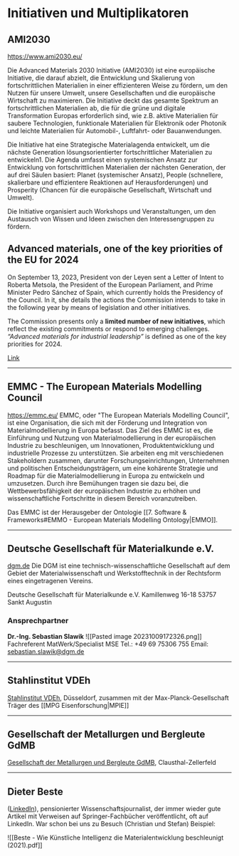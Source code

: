 
# Initiativen und Multiplikatoren

## AMI2030

https://www.ami2030.eu/

Die Advanced Materials 2030 Initiative (AMI2030) ist eine europäische Initiative, die darauf abzielt, die Entwicklung und Skalierung von fortschrittlichen Materialien in einer effizienteren Weise zu fördern, um den Nutzen für unsere Umwelt, unsere Gesellschaften und die europäische Wirtschaft zu maximieren. Die Initiative deckt das gesamte Spektrum an fortschrittlichen Materialien ab, die für die grüne und digitale Transformation Europas erforderlich sind, wie z.B. aktive Materialien für saubere Technologien, funktionale Materialien für Elektronik oder Photonik und leichte Materialien für Automobil-, Luftfahrt- oder Bauanwendungen.

Die Initiative hat eine Strategische Materialagenda entwickelt, um die nächste Generation lösungsorientierter fortschrittlicher Materialien zu entwickeln1. Die Agenda umfasst einen systemischen Ansatz zur Entwicklung von fortschrittlichen Materialien der nächsten Generation, der auf drei Säulen basiert: Planet (systemischer Ansatz), People (schnellere, skalierbare und effizientere Reaktionen auf Herausforderungen) und Prosperity (Chancen für die europäische Gesellschaft, Wirtschaft und Umwelt).

Die Initiative organisiert auch Workshops und Veranstaltungen, um den Austausch von Wissen und Ideen zwischen den Interessengruppen zu fördern.

## Advanced materials, one of the key priorities of the EU for 2024

On September 13, 2023, President von der Leyen sent a Letter of Intent to Roberta Metsola, the President of the European Parliament, and Prime Minister Pedro Sánchez of Spain, which currently holds the Presidency of the Council. In it, she details the actions the Commission intends to take in the following year by means of legislation and other initiatives. 

The Commission presents only a **limited number of new initiatives**, which reflect the existing commitments or respond to emerging challenges. _“Advanced materials for industrial leadership”_ is defined as one of the key priorities for 2024. 

[Link](https://www.ami2030.eu/2023/09/27/advanced-materials-one-of-the-key-priorities-of-the-eu-for-2024/)

---
## EMMC - The European Materials Modelling Council
https://emmc.eu/
EMMC, oder "The European Materials Modelling Council", ist eine Organisation, die sich mit der Förderung und Integration von Materialmodellierung in Europa befasst. Das Ziel des EMMC ist es, die Einführung und Nutzung von Materialmodellierung in der europäischen Industrie zu beschleunigen, um Innovationen, Produktentwicklung und industrielle Prozesse zu unterstützen. Sie arbeiten eng mit verschiedenen Stakeholdern zusammen, darunter Forschungseinrichtungen, Unternehmen und politischen Entscheidungsträgern, um eine kohärente Strategie und Roadmap für die Materialmodellierung in Europa zu entwickeln und umzusetzen. Durch ihre Bemühungen tragen sie dazu bei, die Wettbewerbsfähigkeit der europäischen Industrie zu erhöhen und wissenschaftliche Fortschritte in diesem Bereich voranzutreiben.

Das EMMC ist der Herausgeber der Ontologie [[7. Software & Frameworks#EMMO - European Materials Modelling Ontology|EMMO]].

---
## Deutsche Gesellschaft für Materialkunde e.V.
[dgm.de](https://dgm.de/)
Die DGM ist eine technisch-wissenschaftliche Gesellschaft auf dem Gebiet der Materialwissenschaft und Werkstofftechnik in der Rechtsform eines eingetragenen Vereins.

Deutsche Gesellschaft für Materialkunde e.V.
Kamillenweg 16-18
53757 Sankt Augustin
### Ansprechpartner

**Dr.-Ing. Sebastian Slawik**
![[Pasted image 20231009172326.png]]
Fachreferent MatWerk/Specialist MSE
Tel.: +49 69 75306 755
Email: [sebastian.slawik@dgm.de](mailto:sebastian.slawik@dgm.de)

---
## Stahlinstitut VDEh
[Stahlinstitut VDEh](https://de.wikipedia.org/wiki/Stahlinstitut_VDEh), Düsseldorf, zusammen mit der Max-Planck-Gesellschaft Träger des [[MPG Eisenforschung|MPIE]]

---
## Gesellschaft der Metallurgen und Bergleute GdMB
[Gesellschaft der Metallurgen und Bergleute GdMB](https://gdmb.de/), Clausthal-Zellerfeld

---
## Dieter Beste
([LinkedIn](https://www.linkedin.com/in/dieter-beste-5b079426/)), pensionierter Wissenschaftsjournalist, der immer wieder gute Artikel mit Verweisen auf Springer-Fachbücher veröffentlicht, oft auf LinkedIn. War schon bei uns zu Besuch (Christian und Stefan) Beispiel:

![[Beste - Wie Künstliche Intelligenz die Materialentwicklung beschleunigt (2021).pdf]]